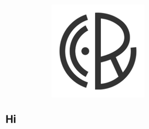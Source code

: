 <p align="center">
  <img src="https://github.com/rmb24/rmb24/blob/main/assets/logo.jpg" alt="Banner" width="50%">
</p>

# Hi
